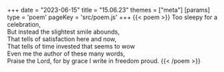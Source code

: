 +++
date = "2023-06-15"
title = "15.06.23"
themes = ["meta"]
[params]
  type = 'poem'
  pageKey = 'src/poem.js'
+++
{{< poem >}}
Too sleepy for a celebration,  
But instead the slightest smile abounds,  
That tells of satisfaction here and now,  
That tells of time invested that seems to wow  
Even me the author of these many words,  
Praise the Lord, for by grace I write in freedom proud.
{{< /poem >}}
